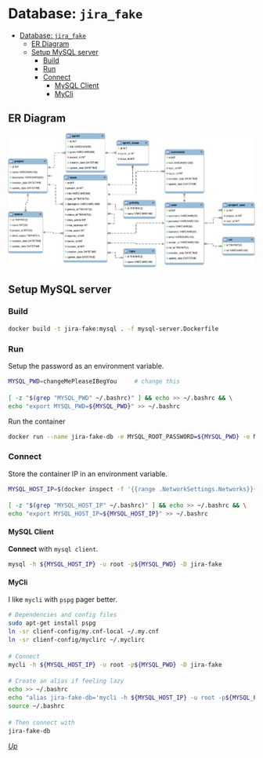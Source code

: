 # Database: `jira_fake`
- [Database: `jira_fake`](#database-jira_fake)
  - [ER Diagram](#er-diagram)
  - [Setup MySQL server](#setup-mysql-server)
    - [Build](#build)
    - [Run](#run)
    - [Connect](#connect)
      - [MySQL Client](#mysql-client)
      - [MyCli](#mycli)

## ER Diagram
![jira-fake EER](./jira-fake-db.png)

## Setup MySQL server
### Build
```zsh
docker build -t jira-fake:mysql . -f mysql-server.Dockerfile
```

### Run
Setup the password as an environment variable.
```zsh
MYSQL_PWD=changeMePleaseIBegYou     # change this

[ -z "$(grep "MYSQL_PWD" ~/.bashrc)" ] && echo >> ~/.bashrc && \
echo "export MYSQL_PWD=${MYSQL_PWD}" >> ~/.bashrc
```

Run the container
```zsh
docker run --name jira-fake-db -e MYSQL_ROOT_PASSWORD=${MYSQL_PWD} -e MYSQL_ROOT_HOST=% -d jira-fake:mysql
```

### Connect

Store the container IP in an environment variable.
```zsh
MYSQL_HOST_IP=$(docker inspect -f '{{range .NetworkSettings.Networks}}{{.IPAddress}}{{end}}' jira-fake-db)

[ -z "$(grep "MYSQL_HOST_IP" ~/.bashrc)" ] && echo >> ~/.bashrc && \
echo "export MYSQL_HOST_IP=${MYSQL_HOST_IP}" >> ~/.bashrc
```

#### MySQL Client
**Connect** with `mysql client`.
```zsh
mysql -h ${MYSQL_HOST_IP} -u root -p${MYSQL_PWD} -D jira-fake
```

#### MyCli
I like `mycli` with `pspg` pager better.
```zsh
# Dependencies and config files
sudo apt-get install pspg
ln -sr clienf-config/my.cnf-local ~/.my.cnf
ln -sr clienf-config/myclirc ~/.myclirc

# Connect
mycli -h ${MYSQL_HOST_IP} -u root -p${MYSQL_PWD} -D jira-fake

# Create an alias if feeling lazy
echo >> ~/.bashrc
echo "alias jira-fake-db='mycli -h ${MYSQL_HOST_IP} -u root -p${MYSQL_PWD} -D jira-fake'" >> ~/.bashrc
source ~/.bashrc

# Then connect with
jira-fake-db
```
[*Up*](#database-jira_fake)
